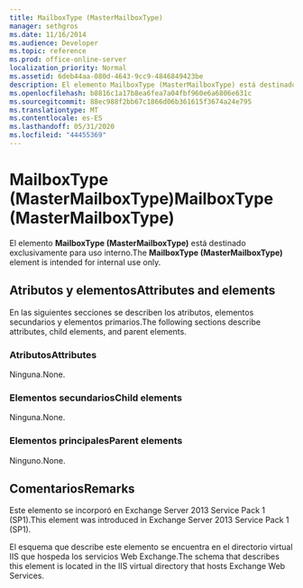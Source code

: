 ```yaml
---
title: MailboxType (MasterMailboxType)
manager: sethgros
ms.date: 11/16/2014
ms.audience: Developer
ms.topic: reference
ms.prod: office-online-server
localization_priority: Normal
ms.assetid: 6deb44aa-080d-4643-9cc9-4846849423be
description: El elemento MailboxType (MasterMailboxType) está destinado exclusivamente para uso interno.
ms.openlocfilehash: b8816c1a17b8ea6fea7a04fbf960e6a6806e631c
ms.sourcegitcommit: 88ec988f2bb67c1866d06b361615f3674a24e795
ms.translationtype: MT
ms.contentlocale: es-ES
ms.lasthandoff: 05/31/2020
ms.locfileid: "44455369"
---
```

# <a name="mailboxtype-mastermailboxtype"></a><span data-ttu-id="95d4b-103">MailboxType (MasterMailboxType)</span><span class="sxs-lookup"><span data-stu-id="95d4b-103">MailboxType (MasterMailboxType)</span></span>

<span data-ttu-id="95d4b-104">El elemento **MailboxType (MasterMailboxType)** está destinado exclusivamente para uso interno.</span><span class="sxs-lookup"><span data-stu-id="95d4b-104">The **MailboxType (MasterMailboxType)** element is intended for internal use only.</span></span> 

## <a name="attributes-and-elements"></a><span data-ttu-id="95d4b-105">Atributos y elementos</span><span class="sxs-lookup"><span data-stu-id="95d4b-105">Attributes and elements</span></span>

<span data-ttu-id="95d4b-106">En las siguientes secciones se describen los atributos, elementos secundarios y elementos primarios.</span><span class="sxs-lookup"><span data-stu-id="95d4b-106">The following sections describe attributes, child elements, and parent elements.</span></span>
  
### <a name="attributes"></a><span data-ttu-id="95d4b-107">Atributos</span><span class="sxs-lookup"><span data-stu-id="95d4b-107">Attributes</span></span>

<span data-ttu-id="95d4b-108">Ninguna.</span><span class="sxs-lookup"><span data-stu-id="95d4b-108">None.</span></span>
  
### <a name="child-elements"></a><span data-ttu-id="95d4b-109">Elementos secundarios</span><span class="sxs-lookup"><span data-stu-id="95d4b-109">Child elements</span></span>

<span data-ttu-id="95d4b-110">Ninguna.</span><span class="sxs-lookup"><span data-stu-id="95d4b-110">None.</span></span>
  
### <a name="parent-elements"></a><span data-ttu-id="95d4b-111">Elementos principales</span><span class="sxs-lookup"><span data-stu-id="95d4b-111">Parent elements</span></span>

<span data-ttu-id="95d4b-112">Ninguno.</span><span class="sxs-lookup"><span data-stu-id="95d4b-112">None.</span></span>
  
## <a name="remarks"></a><span data-ttu-id="95d4b-113">Comentarios</span><span class="sxs-lookup"><span data-stu-id="95d4b-113">Remarks</span></span>

<span data-ttu-id="95d4b-114">Este elemento se incorporó en Exchange Server 2013 Service Pack 1 (SP1).</span><span class="sxs-lookup"><span data-stu-id="95d4b-114">This element was introduced in Exchange Server 2013 Service Pack 1 (SP1).</span></span>
  
<span data-ttu-id="95d4b-115">El esquema que describe este elemento se encuentra en el directorio virtual IIS que hospeda los servicios Web Exchange.</span><span class="sxs-lookup"><span data-stu-id="95d4b-115">The schema that describes this element is located in the IIS virtual directory that hosts Exchange Web Services.</span></span>
  

